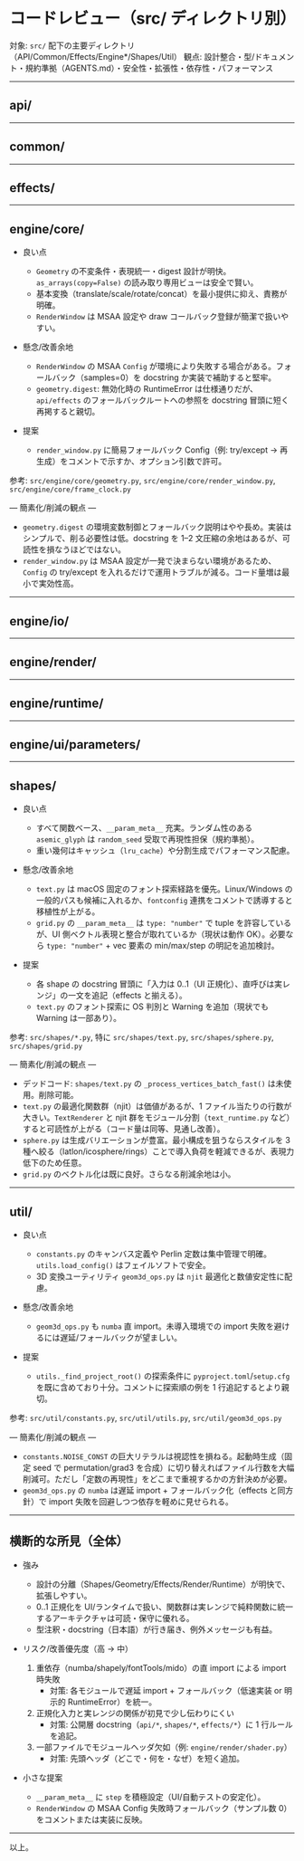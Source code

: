 # コードレビュー（src/ ディレクトリ別）

対象: `src/` 配下の主要ディレクトリ（API/Common/Effects/Engine\*/Shapes/Util）
観点: 設計整合・型/ドキュメント・規約準拠（AGENTS.md）・安全性・拡張性・依存性・パフォーマンス

---

## api/

<!--
- 良い点
  - 薄い公開層が明確。`api/__init__.py` にエクスポート集約、`G`/`E` が使いやすい。
  - `effects.Pipeline` のキャッシュ鍵（ジオメトリ指紋 + パイプライン指紋）が堅牢。`validate_spec()` も厳格で安全。
  - 0..1 正規化を `engine.ui.parameters` の解決層で扱い、関数本体は実レンジで純粋関数化する設計が明快。
  - `shapes.ShapesAPI` の LRU による再生成抑制、`__getattr__` 動的解決が簡潔。

- 懸念/改善余地
  - ドキュメント上、「ユーザ入力は 0..1 正規化、関数受取は実レンジ」の二層構造がやや伝わりにくい。公開 API の docstring に明記したい。
  - `PipelineBuilder` 既定 `cache_maxsize=None`（無制限）は意図通りだが、メモリ増加時の指針を docstring に補足すると親切。

- 提案
  - `api/effects.py: EffectsAPI`/`PipelineBuilder` に、正規化→実レンジの流れとキャッシュ運用の注意を NumPy 形式で簡潔に追記。
  - `api/sketch.py` は丁寧な長文ドキュメントだが、先頭に「最小実行手順（数行）」の Quick Start を入れると導入が速い。

参考: `src/api/effects.py`, `src/api/shapes.py`, `src/api/sketch.py`

— 簡素化/削減の観点 —
- `PipelineBuilder.strict` 既定 True は堅牢だが、開発初期の反復時に冗長な失敗を誘発することがある。既定を False にして必要時にオン、もしくは `PXD_STRICT_DEFAULT` 環境変数制御にすると体験が軽くなる（互換性要検討）。
- `to_spec/from_spec` はメソッドの薄いラッパ。API 面の明快さ優先なら維持、縮減方針なら片方（関数 or メソッド）へ集約可能。
- `__repr__` の詳細構築は開発用利便。パフォーマンス影響は小さく、削減優先度は低。 -->

---

## common/

<!--
- 良い点

  - `param_utils.py` のハッシュ可能化/安定化はキャッシュ鍵として十分堅牢。`ensure_vec3` など小粒ユーティリティも適切。
  - `base_registry.py` のキー正規化（Camel→snake、lower、`-`→`_`）が統一され、shapes/effects で対称運用。

- 懸念/改善余地

  - 例外メッセージは十分だが、`_normalize_key` の ValueError/TypeError を public API 側 docstring にも明記すると利用者が把握しやすい。

- 提案
  - `param_utils.py` に 0..1 正規化ヘルパ群の使用例を 2–3 行追加（何をいつ使うかの指針）。

参考: `src/common/base_registry.py`, `src/common/param_utils.py`, `src/common/types.py`

— 簡素化/削減の観点 —

- `BaseRegistry._normalize_key` の厳格チェック（空文字/型）は妥当。削るとデバッグ難度が上がるため現状維持推奨。
- `param_utils.make_hashable_param` はケース網羅が広いが、実運用で不要な分岐（numpy object 配列対応等）を絞れば数行削減可。ただしキャッシュ安定性に影響するため慎重。 -->

---

## effects/

<!-- - 良い点

  - すべて関数ベース・純粋関数で一貫。`__param_meta__` が整備され、UI/検証層との連携が良い。
  - 幾何変換は `Geometry` に委譲し、ここではパラメトリック処理に専念（責務分離が明快）。
  - 代表例: `translate/scale/rotate` のメタ/型/docstring が模範的。`displace/wobble/ripple/fill` はパフォーマンス配慮あり。

- 懸念/改善余地

  - 重依存の直 import:
    - `numba`（例: `effects/fill.py`, `effects/displace.py`）
    - `shapely`（`effects/offset.py`）
      いずれも未導入環境で import 時点で失敗する。実行パスに入ったときのみ遅延 import し、未導入時は低速フォールバックにするのが安全（Ask-first 指針とも整合）。
  - 正規化入力の扱い: 関数は実レンジ受取で設計されているが、docstring には「UI/ランタイム経由では 0..1 で指定する。直呼び時は実レンジ」と明記したほうが規約理解が進む。

- 提案
  - 依存の遅延 import + フォールバック方針を統一（例: `try: import numba as nb; njit = nb.njit; except ImportError: def njit(*a, **k): return (lambda f: f)`）。
  - `__param_meta__` に `step` が入るものは可能な範囲で指定（UI スライダの粒度最適化）。
  - `effects/shader` 相当は存在せず、GL は render 側に隔離済みで OK。

参考: `src/effects/*.py`, 特に `src/effects/fill.py`, `src/effects/displace.py`, `src/effects/offset.py`

— 簡素化/削減の観点 —

- デッドコード: `effects/offset.py` の `_determine_join_style()` は未使用。安全に削除可能。
- 直 import 依存: `numba`/`shapely` は関数使用直前に遅延 import へ変更可能（失敗時は純 numpy の低速版や明示的な RuntimeError を出す）。import 時失敗を避けつつコード量の重複を減らせる。
- `fill.py` の Numba 最適化群は維持方針で妥当だが、軽量化優先なら line/cross/dots いずれかを簡易版へ統合し、バッチ関数（`generate_line_intersections_batch` など）を共通化して行数削減が可能。
- `displace.py` の Perlin 実装は自前で詳細だが、改善の余地は「fade/lerp/grad の docstring 簡略化」「Permutation の 2 倍連結生成を関数化（3–5 行削減）」程度。性能と可読性のバランスは現状良好。
- `ripple/wobble` は frequency 正規化ロジックが類似。小ユーティリティ化（タプル化ヘルパ）で重複削減可。 -->

---

## engine/core/

- 良い点

  - `Geometry` の不変条件・表現統一・digest 設計が明快。`as_arrays(copy=False)` の読み取り専用ビューは安全で賢い。
  - 基本変換（translate/scale/rotate/concat）を最小提供に抑え、責務が明確。
  - `RenderWindow` は MSAA 設定や draw コールバック登録が簡潔で扱いやすい。

- 懸念/改善余地

  - `RenderWindow` の MSAA `Config` が環境により失敗する場合がある。フォールバック（samples=0）を docstring か実装で補助すると堅牢。
  - `geometry.digest`: 無効化時の RuntimeError は仕様通りだが、`api/effects` のフォールバックルートへの参照を docstring 冒頭に短く再掲すると親切。

- 提案
  - `render_window.py` に簡易フォールバック Config（例: try/except → 再生成）をコメントで示すか、オプション引数で許可。

参考: `src/engine/core/geometry.py`, `src/engine/core/render_window.py`, `src/engine/core/frame_clock.py`

— 簡素化/削減の観点 —

- `geometry.digest` の環境変数制御とフォールバック説明はやや長め。実装はシンプルで、削る必要性は低。docstring を 1–2 文圧縮の余地はあるが、可読性を損なうほどではない。
- `render_window.py` は MSAA 設定が一発で決まらない環境があるため、`Config` の try/except を入れるだけで運用トラブルが減る。コード量増は最小で実効性高。

---

## engine/io/

<!-- - 良い点

  - `manager.connect_midi_controllers()` が遅延 import を用い、未導入環境への配慮あり。例外方針が分かりやすい。
  - `controller.MidiController` は 7bit/14bit の正規化、永続化（JSON）を持ち、実用十分。

- 懸念/改善余地

  - `controller.py` はトップレベルで `import mido` しているため、未導入環境での import 失敗があり得る。`manager` 同様の遅延 import が無難。
  - Mac 固有名（Intech Grid）への同期コードは残しつつ、存在確認とログだけに留めており安全だが、他環境では無効である旨のコメントを補うと親切。

- 提案
  - `controller.py` も遅延 import に統一し、`api/sketch.py` 側の strict/非 strict 方針と整合させる。

参考: `src/engine/io/manager.py`, `src/engine/io/controller.py`

— 簡素化/削減の観点 —

- 直 import（`mido`）を遅延化。`manager.py` と同様のガードにより import 時失敗を回避しつつ、例外は「使用時」に限定。
- `MidiController` 内の `process_7bit_control_change`/`process_14bit_control_change`/`calc_combined_value` は構造化が良い。行数削減のみ目的なら 7bit/14bit 分岐を 1 関数に合流できるが、可読性低下の恐れあり。現状維持推奨。
- JSON 永続化の `by_name` 以外の構造は未使用。将来的な拡張予定が無ければキーを固定化してローダの分岐を簡略化可（数行削減）。 -->

---

## engine/render/

<!-- - 良い点

  - `LineRenderer` に描画責務集約。`LineMesh` が VBO/IBO/VAO を一括管理し、Primitive Restart でライン群を効率描画。
  - シェーダは最小構成で可読性が高い。投影行列は上位（API 側）で設定済み。

- 懸念/改善余地

  - `shader.py` にモジュールヘッダがない（他ファイルは概ねある）。短いモジュール docstring を付与したい。
  - ライン太さ/色は Uniform 固定。後段の Parameter GUI と繋ぐ拡張余地あり（必須ではない）。

- 提案
  - `shader.py` 冒頭に「どこで・何を・なぜ」を 3–4 行記述。将来的に可変ライン太さ/色のエントリポイントをコメントで案内。

参考: `src/engine/render/renderer.py`, `src/engine/render/line_mesh.py`, `src/engine/render/shader.py`

— 簡素化/削減の観点 —

- 現行は Geometry Shader でライン太さを実装。プラットフォーム互換性を最大化するなら GS 無し + `LINE_STRIP` + 固定幅に落とす選択肢もある（コードは若干減る）。ただし見た目品質/太さ可変性が落ちるため要トレードオフ検討。
- `renderer._geometry_to_vertices_indices` は明快。微小削減案として `np.add`/`np.arange` の一括生成と `indices[::line+1]=restart` のようなベクトル化があるが、可読性とバグリスクを考えると現状維持で良い。 -->

---

## engine/runtime/

<!-- - 良い点

  - `SwapBuffer` + `WorkerPool` + `StreamReceiver` の結線がシンプル。`WorkerTaskError` で文脈付き例外を親に伝播する設計が丁寧。
  - `WorkerPool` の `inline`（num_workers<1）モードは依存のない軽量実行に便利。

- 懸念/改善余地

  - `multiprocessing` 併用時、例外の型は message ベースで再構築される前提。必要なら `args` に構造化情報（frame_id 等）を追加する拡張余地あり。

- 提案
  - 監視ログの粒度（DEBUG/INFO）を `WorkerPool`/`StreamReceiver` で揃える小調整（任意）。

参考: `src/engine/runtime/buffer.py`, `src/engine/runtime/worker.py`, `src/engine/runtime/receiver.py`

— 簡素化/削減の観点 —

- `WorkerTaskError.__reduce__` によるメッセージ再構築は堅牢。簡素化優先なら、例外オブジェクト自体を送らず `(frame_id, error_str)` のタプルに統一し、受信側で例外化する方式にできる（数行削減・pickle 安定）。
- `WorkerPool.inline` 分岐は価値が高く、行数は最小限。現状維持推奨。 -->

---

## engine/ui/parameters/

<!-- - 良い点

  - `ParameterRuntime`/`ValueResolver`/`RangeHint` による「正規化（0..1）↔ 実レンジ」変換が体系化されており、提案ルールと合致。
  - 既定値・メタ無し時のフォールバックや、ベクトル値のコンポーネント分解など、実用的な細部が詰められている。

- 懸念/改善余地

  - `value_resolver.py` は大きい。関数群は整理されているが、README 的に「流れ図（merge → resolve scalar/vector → register → denormalize）」を 1 段書くと理解しやすい。

- 提案
  - `Parameters` サブパッケージの Overview を `engine/ui/parameters/AGENTS.md` に短く足す（役割対応表）。

参考: `src/engine/ui/parameters/*.py`

— 簡素化/削減の観点 —

- 大きいのは `value_resolver.py`。ロジックは整理されているため大規模削減は非推奨だが、`_range_hint_from_meta` 近傍のデフォルト/推測処理を 2–3 個の小関数へ分割して見通しを改善可能（コード行数は横ばい、可読性向上）。
- UI 未対応型（enum/vector 以外）の分岐は明示的で読みやすい。削減対象ではない。 -->

---

## shapes/

- 良い点

  - すべて関数ベース、`__param_meta__` 充実。ランダム性のある `asemic_glyph` は `random_seed` 受取で再現性担保（規約準拠）。
  - 重い幾何はキャッシュ（`lru_cache`）や分割生成でパフォーマンス配慮。

- 懸念/改善余地

  - `text.py` は macOS 固定のフォント探索経路を優先。Linux/Windows の一般的パスも候補に入れるか、`fontconfig` 連携をコメントで誘導すると移植性が上がる。
  - `grid.py` の `__param_meta__` は `type: "number"` で tuple を許容しているが、UI 側ベクトル表現と整合が取れているか（現状は動作 OK）。必要なら `type: "number"` + vec 要素の min/max/step の明記を追加検討。

- 提案
  - 各 shape の docstring 冒頭に「入力は 0..1（UI 正規化）、直呼びは実レンジ」の一文を追記（effects と揃える）。
  - `text.py` のフォント探索に OS 判別と Warning を追加（現状でも Warning は一部あり）。

参考: `src/shapes/*.py`, 特に `src/shapes/text.py`, `src/shapes/sphere.py`, `src/shapes/grid.py`

— 簡素化/削減の観点 —

- デッドコード: `shapes/text.py` の `_process_vertices_batch_fast()` は未使用。削除可能。
- `text.py` の最適化関数群（njit）は価値があるが、1 ファイル当たりの行数が大きい。`TextRenderer` と njit 群をモジュール分割（`text_runtime.py` など）すると可読性が上がる（コード量は同等、見通し改善）。
- `sphere.py` は生成バリエーションが豊富。最小構成を狙うならスタイルを 3 種へ絞る（latlon/icosphere/rings）ことで導入負荷を軽減できるが、表現力低下のため任意。
- `grid.py` のベクトル化は既に良好。さらなる削減余地は小。

---

## util/

- 良い点

  - `constants.py` のキャンバス定義や Perlin 定数は集中管理で明確。`utils.load_config()` はフェイルソフトで安全。
  - 3D 変換ユーティリティ `geom3d_ops.py` は `njit` 最適化と数値安定性に配慮。

- 懸念/改善余地

  - `geom3d_ops.py` も `numba` 直 import。未導入環境での import 失敗を避けるには遅延/フォールバックが望ましい。

- 提案
  - `utils._find_project_root()` の探索条件に `pyproject.toml`/`setup.cfg` を既に含めており十分。コメントに探索順の例を 1 行追記するとより親切。

参考: `src/util/constants.py`, `src/util/utils.py`, `src/util/geom3d_ops.py`

— 簡素化/削減の観点 —

- `constants.NOISE_CONST` の巨大リテラルは視認性を損ねる。起動時生成（固定 seed で permutation/grad3 を合成）に切り替えればファイル行数を大幅削減可。ただし「定数の再現性」をどこまで重視するかの方針決めが必要。
- `geom3d_ops.py` の `numba` は遅延 import + フォールバック化（effects と同方針）で import 失敗を回避しつつ依存を軽めに見せられる。

---

## 横断的な所見（全体）

- 強み

  - 設計の分離（Shapes/Geometry/Effects/Render/Runtime）が明快で、拡張しやすい。
  - 0..1 正規化を UI/ランタイムで扱い、関数群は実レンジで純粋関数に統一するアーキテクチャは可読・保守に優れる。
  - 型注釈・docstring（日本語）が行き届き、例外メッセージも有益。

- リスク/改善優先度（高 → 中）

  1. 重依存（numba/shapely/fontTools/mido）の直 import による import 時失敗
     - 対策: 各モジュールで遅延 import + フォールバック（低速実装 or 明示的 RuntimeError）を統一。
  2. 正規化入力と実レンジの関係が初見で少し伝わりにくい
     - 対策: 公開層 docstring（`api/*`, `shapes/*`, `effects/*`）に 1 行ルールを追記。
  3. 一部ファイルでモジュールヘッダ欠如（例: `engine/render/shader.py`）
     - 対策: 先頭ヘッダ（どこで・何を・なぜ）を短く追加。

- 小さな提案
  - `__param_meta__` に `step` を積極設定（UI/自動テストの安定化）。
  - `RenderWindow` の MSAA Config 失敗時フォールバック（サンプル数 0）をコメントまたは実装に反映。

---

以上。
